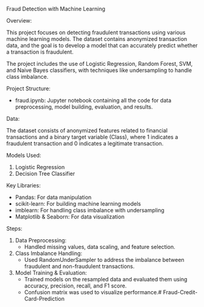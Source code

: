 Fraud Detection with Machine Learning

Overview:

This project focuses on detecting fraudulent transactions using various machine learning models. The dataset contains anonymized transaction data, and the goal is to develop a model that can accurately predict whether a transaction is fraudulent.

The project includes the use of Logistic Regression, Random Forest, SVM, and Naive Bayes classifiers, with techniques like undersampling to handle class imbalance.

Project Structure:

+ fraud.ipynb: Jupyter notebook containing all the code for data preprocessing, model building, evaluation, and results.

Data: 

The dataset consists of anonymized features related to financial transactions and a binary target variable (Class), where 1 indicates a fraudulent transaction and 0 indicates a legitimate transaction.

Models Used:

1. Logistic Regression
2. Decision Tree Classifier

Key Libraries:

+ Pandas: For data manipulation
+ scikit-learn: For building machine learning models
+ imblearn: For handling class imbalance with undersampling
+ Matplotlib & Seaborn: For data visualization

Steps:

1. Data Preprocessing:
    + Handled missing values, data scaling, and feature selection.
2. Class Imbalance Handling:
    + Used RandomUnderSampler to address the imbalance between fraudulent and non-fraudulent transactions.
3. Model Training & Evaluation:
    + Trained models on the resampled data and evaluated them using accuracy, precision, recall, and F1 score.
    + Confusion matrix was used to visualize performance.#   F r a u d - C r e d i t - C a r d - P r e d i c t i o n  
 
